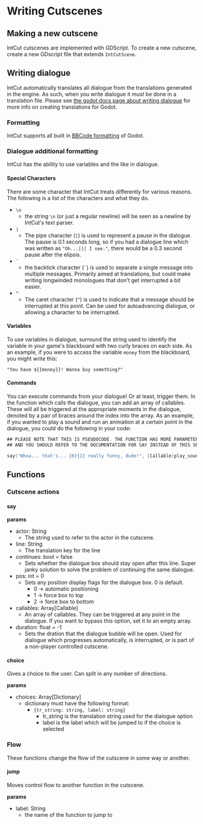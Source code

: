 
# Writing Cutscenes

## Making a new cutscene

IntCut cutscenes are implemented with GDScript. To create a new cutscene,
create a new GDscript file that extends `IntCutScene`.

## Writing dialogue

IntCut automatically translates all dialogue from the translations generated in
the engine. As such, when you write dialogue it *must* be done in a translation
file. Please see
[the godot docs page about writing dialogue](https://docs.godotengine.org/en/stable/tutorials/assets_pipeline/importing_translations.html)
for more info on creating translations for Godot.

### Formatting

IntCut supports all built in
[BBCode formatting](https://docs.godotengine.org/en/stable/tutorials/ui/bbcode_in_richtextlabel.html)
of Godot. 

### Dialogue additional formatting

IntCut has the ability to use variables and the like in dialogue.

#### Special Characters

There are some character that IntCut treats differently for various reasons.
The following is a list of the characters and what they do.

- `\n`
	- the string `\n` (or just a regular newline) will be seen as a newline by 
	IntCut's text parser.
- `|`
	- The pipe character (`|`) is used to represent a pause in the dialogue.
	The pause is 0.1 seconds long, so if you had a dialogue line which was
	written as `"Oh...||| I see."`, there would be a 0.3 second pause after
	the elipsis.
- `` ` ``
	- the backtick character (`` ` ``) is used to separate a single message
	into multiple messages. Primarily aimed at translations, but could make
	writing longwinded monologues that don't get interrupted a bit easier.
- `^`
	- The caret character (`^`) is used to indicate that a message should be
	interrupted at this point. Can be used for autoadvancing dialogue, or
	allowing a character to be interrupted.

#### Variables 

To use variables in dialogue, surround the string used to identify the variable 
in your game's blackboard with two curly braces on each side. As an example,
if you were to access the variable `money` from the blackboard, you might
write this:

`"You have ${{money}}! Wanna buy something?"`

#### Commands

You can execute commands from your dialogue! Or at least, trigger them. In the
function which calls the dialogue, you can add an array of callables. These
will all be triggered at the appropriate moments in the dialogue, denoted by a
pair of braces around the index into the array. As an example, if you wanted
to play a sound and run an animation at a certain point in the dialogue, you
could do the following in your code:

```swift
## PLEASE NOTE THAT THIS IS PSEUDOCODE. THE FUNCTION HAS MORE PARAMETERS
## AND YOU SHOULD REFER TO THE DOCUMENTATION FOR SAY INSTEAD OF THIS SNIPPET!

say("Whoa... that's... {0}{1} really funny, dude!", [Callable(play_sound, "laugh.ogg"), Callable(play_anim, "laugh"])
```

## Functions

### Cutscene actions

#### say

**params**

- actor: String
	- The string used to refer to the actor in the cutscene.
- line: String
	- The translation key for the line
- continues: bool = false
	- Sets whether the dialogue box should stay open after this line. Super
	janky solution to solve the problem of continuing the same dialogue.
- pos: int = 0
	- Sets any position display flags for the dialogue box. 0 is default.
		- 0 -> automatic positioning
		- 1 -> force box to top
		- 2 -> force box to bottom
- callables: Array[Callable]
	- An array of callables. They can be triggered at any point in the 
	dialogue. If you want to bypass this option, set it to an empty array.
- duration: float = -1
	- Sets the dration that the dialogue bubble will be open. Used for dialogue
	which progresses automatically, is interrupted, or is part of a non-player
	controlled cutscene.

#### choice

Gives a choice to the user. Can split in any number of directions.

**params**

- choices: Array[Dictionary]
	- dictionary must have the following format:
		- `{tr_string: string, label: string}`
			- tr_string is the translation string used for the dialogue option
			- label is the label which will be jumped to if the choice is
			selected

### Flow

These functions change the flow of the cutscene in some way or another.

#### jump

Moves control flow to another function in the cutscene.

**params**

- label: String
	- the name of the function to jump to


